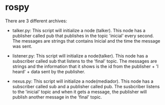# rospy
There are 3 different archives:

* talker.py: This script will initialize a node (talker). This node has a publisher called pub that publishes in the topic 'inicial' every second. The messages are strings that contains Inicial and the time the message was sent.

* listener.py: This script will initialize a node(talker). This node has a subscriber called sub that listens to the 'final' topic. The messages are strings and the information that it shows is the id from the publisher + 'I heard' + data sent by the publisher.

* nexus.py: This script will initialize a node(mediador). This node has a subscriber called sub and a publisher called pub. The susbcriber listens to the 'inicial' topic and when it gets a message, the publisher will publish another message in the 'final' topic.
